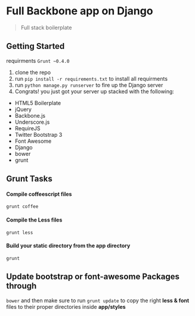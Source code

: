 # Full Backbone app on Django

> Full stack boilerplate

## Getting Started
requirments `Grunt ~0.4.0`

1. clone the repo
2. run `pip install -r requirements.txt` to install all requirments
3. run `python manage.py runserver` to fire up the Django server
4. Congrats! you just got your server up stacked with the following:
  - HTML5 Boilerplate
  - jQuery
  - Backbone.js
  - Underscore.js
  - RequireJS
  - Twitter Bootstrap 3
  - Font Awesome
  - Django
  - bower
  - grunt

## Grunt Tasks

#### Compile coffeescript files
`grunt coffee`

#### Compile the Less files
`grunt less`

#### Build your __static__ directory from the __app__ directory
`grunt`

## Update bootstrap or font-awesome Packages through
`bower` and then make sure to run `grunt update` to copy the right __less & font__ files to their proper directories inside __app/styles__
